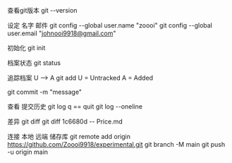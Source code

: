 查看git版本
git --version

设定 名字 邮件
git config --global user.name "zoooi"
git config --global user.email "johnooi9918@gmail.com"

初始化
git init

档案状态
git status

追踪档案 U --> A
git add
U = Untracked
A = Added

git commit -m "message"

查看 提交历史
git log
q == quit
git log --oneline

差异
git diff
git diff 1c6680d -- Price.md

连接 本地 远端 储存库
git remote add origin https://github.com/Zoooi9918/experimental.git
git branch -M main
git push -u origin main

